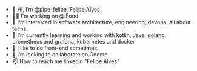- 👋 Hi, I’m @pipe-felipe, Felipe Alves
- 👨‍💻 I'm working on @iFood
- 👀 I’m interested in software architecture, engineering; devops; all about techs.
- 🌱 I’m currently learning and working with kotlin, Java, golang, prometheus and grafana, kubernetes and docker
- 👀 I like to do front-end sometimes.
- 💞️ I’m looking to collaborate on Gnome
- 📫 How to reach me linkedin "Felipe Alves"

<!---
pipe-felipe/pipe-felipe is a ✨ special ✨ repository because its `README.md` (this file) appears on your GitHub profile.
You can click the Preview link to take a look at your changes.
--->

##
